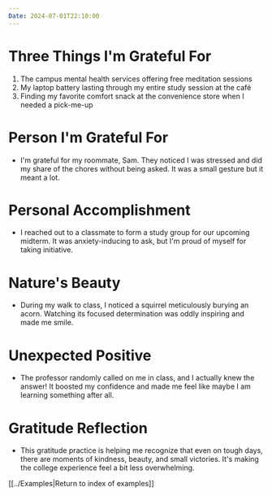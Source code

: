 ```yaml
---
Date: 2024-07-01T22:10:00
---
```


# Three Things I'm Grateful For

1. The campus mental health services offering free meditation sessions
2. My laptop battery lasting through my entire study session at the café
3. Finding my favorite comfort snack at the convenience store when I needed a pick-me-up

# Person I'm Grateful For

- I'm grateful for my roommate, Sam. They noticed I was stressed and did my share of the chores without being asked. It was a small gesture but it meant a lot.

# Personal Accomplishment

- I reached out to a classmate to form a study group for our upcoming midterm. It was anxiety-inducing to ask, but I'm proud of myself for taking initiative.

# Nature's Beauty

- During my walk to class, I noticed a squirrel meticulously burying an acorn. Watching its focused determination was oddly inspiring and made me smile.

# Unexpected Positive

- The professor randomly called on me in class, and I actually knew the answer! It boosted my confidence and made me feel like maybe I am learning something after all.

# Gratitude Reflection

- This gratitude practice is helping me recognize that even on tough days, there are moments of kindness, beauty, and small victories. It's making the college experience feel a bit less overwhelming.

[[../Examples|Return to index of examples]]